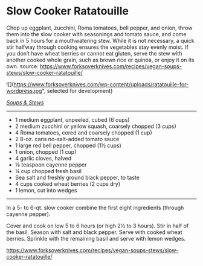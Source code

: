 # Slow Cooker Ratatouille


Chop up eggplant, zucchini, Roma tomatoes, bell pepper, and onion, throw them into the slow cooker with seasonings and tomato sauce, and come back in 5 hours for a mouthwatering stew. While it is not necessary, a quick stir halfway through cooking ensures the vegetables stay evenly moist. If you don’t have wheat berries or cannot eat gluten, serve the stew with another cooked whole grain, such as brown rice or quinoa, or enjoy it on its own.
source: https://www.forksoverknives.com/recipes/vegan-soups-stews/slow-cooker-ratatouille/

![](https://www.forksoverknives.com/wp-content/uploads/ratatouille-for-wordpress.jpg", selected for development)

*<a href="https://www.forksoverknives.com/recipes/vegan-soups-stews/">Soups &amp; Stews</a>*

---

- 1 medium eggplant, unpeeled, cubed (6 cups)
- 2 medium zucchini or yellow squash, coarsely chopped (3 cups)
- 4 Roma tomatoes, cored and coarsely chopped (1 cup)
- 2 8-oz. cans no-salt-added tomato sauce
- 1 large red bell pepper, chopped (1½ cups)
- 1 onion, chopped (1 cup)
- 4 garlic cloves, halved
- ⅛ teaspoon cayenne pepper
- ¼ cup chopped fresh basil
- Sea salt and freshly ground black pepper, to taste
- 4 cups cooked wheat berries (2 cups dry)
- 1 lemon, cut into wedges

---

In a 5- to 6-qt. slow cooker combine the first eight ingredients (through cayenne pepper).

Cover and cook on low 5 to 6 hours (or high 2½ to 3 hours). Stir in half of the basil. Season with salt and black pepper. Serve with cooked wheat berries. Sprinkle with the remaining basil and serve with lemon wedges.

https://www.forksoverknives.com/recipes/vegan-soups-stews/slow-cooker-ratatouille/
